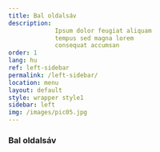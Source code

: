 ```yaml
---
title: Bal oldalsáv
description:
             Ipsum dolor feugiat aliquam
             tempus sed magna lorem
             consequat accumsan
order: 1
lang: hu
ref: left-sidebar
permalink: /left-sidebar/
location: menu
layout: default
style: wrapper style1
sidebar: left
img: /images/pic05.jpg
---
```


### Bal oldalsáv
